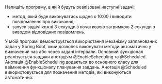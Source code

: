 Напишіть програму, в якій будуть реалізовані наступні задачі:
- метод, який буде виконуватись щодня о 10:00 і виводити повідомлення
про виконання;
- запуск задачі кожні 3 секунди з початковою затримкою 2 секунди з
виводом відповідних повідомлень.


У моїй програмі демонструється використання механізму запланованих задач у Spring Boot, який дозволяє виконувати методи автоматично у визначений час або через задані інтервали. 
Основний функціонал реалізується завдяки анотаціям @EnableScheduling та @Scheduled. 
Анотація @EnableScheduling додається до основного класу для ввімкнення функціоналу планування завдань. 
Анотація @Scheduled використовується для позначення методів, які виконуються автоматично. 
